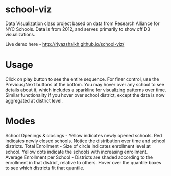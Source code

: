 # school-viz
Data Visualization class project based on data from Research Alliance for NYC Schools. Data is from 2012, and serves primarily to show off D3 visualizations.

Live demo here - http://riyazshaikh.github.io/school-viz/

# Usage

Click on play button to see the entire sequence. For finer control, use the Previous/Next buttons at the bottom. You may hover over any school to see details about it, which includes a sparkline for visualizing patterns over time. Similar functionality if you hover over school district, except the data is now aggregated at district level.

# Modes

School Openings & closings - Yellow indicates newly opened schools. Red indicates newly closed schools. Notice the distribution over time and school districts.
Total Enrollment - Size of circle indicates enrollment level at school. Yellow dots indicate the schools with increasing enrollment.
Average Enrollment per School - Districts are shaded according to the enrollment in that district, relative to others. Hover over the quantile boxes to see which districts fit that quantile.



